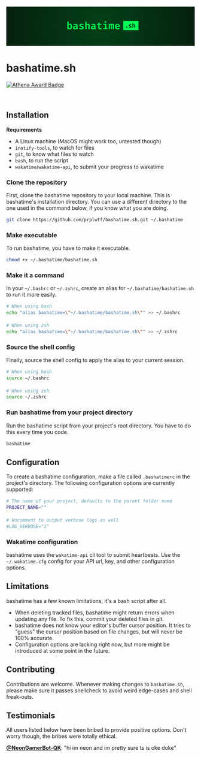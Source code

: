 ![bashatime](./bashatime.jpg)

# bashatime.sh

[![Athena Award Badge](https://img.shields.io/endpoint?url=https%3A%2F%2Faward.athena.hackclub.com%2Fapi%2Fbadge)](https://award.athena.hackclub.com?utm_source=readme)

<br/>

## Installation

**Requirements**
- A Linux machine (MacOS might work too, untested though)
- `inotify-tools`, to watch for files
- `git`, to know what files to watch
- `bash`, to run the script
- `wakatime`/`wakatime-api`, to submit your progress to wakatime

### Clone the repository

First, clone the bashatime repository to your local machine. This is bashatime's installation directory. You can use a different directory to the one used in the command below, if you know what you are doing.

```bash
git clone https://github.com/prplwtf/bashatime.sh.git ~/.bashatime
```

### Make executable

To run bashatime, you have to make it executable.

```bash
chmod +x ~/.bashatime/bashatime.sh
```

### Make it a command

In your `~/.bashrc` or `~/.zshrc`, create an alias for `~/.bashatime/bashatime.sh` to run it more easily.

```bash
# When using bash
echo "alias bashatime=\"~/.bashatime/bashatime.sh\"" >> ~/.bashrc

# When using zsh
echo "alias bashatime=\"~/.bashatime/bashatime.sh\"" >> ~/.zshrc
```

### Source the shell config

Finally, source the shell config to apply the alias to your current session.

```bash
# When using bash
source ~/.bashrc

# When using zsh
source ~/.zshrc
```

### Run bashatime from your project directory

Run the bashatime script from your project's root directory. You have to do this every time you code.

```bash
bashatime
```

## Configuration

To create a bashatime configuration, make a file called `.bashatimerc` in the project's directory. The following configuration options are currently supported:

```bash
# The name of your project, defaults to the parent folder name
PROJECT_NAME=""

# Uncomment to output verbose logs as well
#LOG_VERBOSE="1"
```

### Wakatime configuration

bashatime uses the `wakatime-api` cli tool to submit heartbeats. Use the `~/.wakatime.cfg` config for your API url, key, and other configuration options.

## Limitations

bashatime has a few known limitations, it's a bash script after all.

- When deleting tracked files, bashatime might return errors when updating any file. To fix this, commit your deleted files in git.
- bashatime does not know your editor's buffer cursor position. It tries to "guess" the cursor position based on file changes, but will never be 100% accurate.
- Configuration options are lacking right now, but more might be introduced at some point in the future.

## Contributing

Contributions are welcome. Whenever making changes to `bashatime.sh`, please make sure it passes shellcheck to avoid weird edge-cases and shell freak-outs.

## Testimonials

All users listed below have been bribed to provide positive options. Don't worry though, the bribes were totally ethical. 

[**@NeonGamerBot-QK**](https://github.com/NeonGamerBot-QK): "hi im neon and im pretty sure ts is oke doke"

